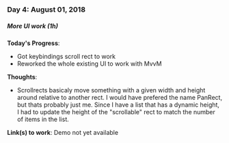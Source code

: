 ### Day 4: August 01, 2018
##### More UI work (1h)

**Today's Progress**:
- Got keybindings scroll rect to work
- Reworked the whole existing UI to work with MvvM

**Thoughts**: 
- Scrollrects basicaly move something with a given width and height around relative to another rect. I would have prefered the name PanRect, but thats probably just me. Since I have a list that has a dynamic height, I had to update the height of the "scrollable" rect to match the number of items in the list.

**Link(s) to work**: Demo not yet available
